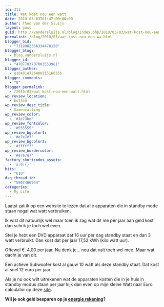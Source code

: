 ```yaml
---
id: 311
title: Wat kost nou een watt
date: 2010-03-03T01:47:00+00:00
author: Theo van der Sluijs
layout: post
guid: http://vandersluijs.nl/blog/index.php/2010/03/03/wat-kost-nou-een-wa/
permalink: /blog/2010/03/wat-kost-nou-een-wa.html
blogger_bid:
  - "7319082336334478150"
blogger_blog:
  - blog.vandersluijs.nl
blogger_id:
  - "4707703707003553981"
blogger_author:
  - g104814725400115166555
blogger_comments:
  - "0"
blogger_permalink:
  - /2010/03/wat-kost-nou-een-watt.html
wp_review_location:
  - bottom
wp_review_desc_title:
  - Samenvatting
wp_review_color:
  - '#1e73be'
wp_review_fontcolor:
  - '#555555'
wp_review_bgcolor1:
  - '#e7e7e7'
wp_review_bgcolor2:
  - '#ffffff'
wp_review_bordercolor:
  - '#e7e7e7'
factory_shortcodes_assets:
  - 'a:0:{}'
hits:
  - "610"
dsq_thread_id:
  - "5907466944"
categories:
  - My Life
---
```

Laatst zat ik op een website te lezen dat alle apparaten die in standby mode staan nogal wat watt verbruiken.

Ik wist dit natuurlijk wel maar toen ik zag wat dit me per jaar aan geld kost dan schrik je toch wel even.

Stel je hebt een DVD apparaat dat 16 uur per dag standby staat en dan 3 watt verbruikt. Dan kost dat per jaar 17,52 kWh (kilo watt uur).

Oftewel €. 4,00 per jaar. Nu denk je… nou dat valt toch wel mee. Maar wat dacht je van dit.

Een actieve Subwoofer kost al gauw 10 watt als deze standby staat. Dat kost al snel 12 euro per jaar.

Als je nu ook wilt uitrekenen wat de apparaten kosten die in je huis in standby modus staan per jaar kijk dan even op mijn kleine Watt naar Euro calculator op deze [site](https://vandersluijs.nl/blog/2014/12/watt-kosten-berekenen.html).

**Wil je ook geld besparen op je ****<a class="thirstylink" title="energie rekening" href="https://vandersluijs.nl/endorses/energie-vergelijker" target="_blank" rel="nofollow">energie rekening</a>****?**